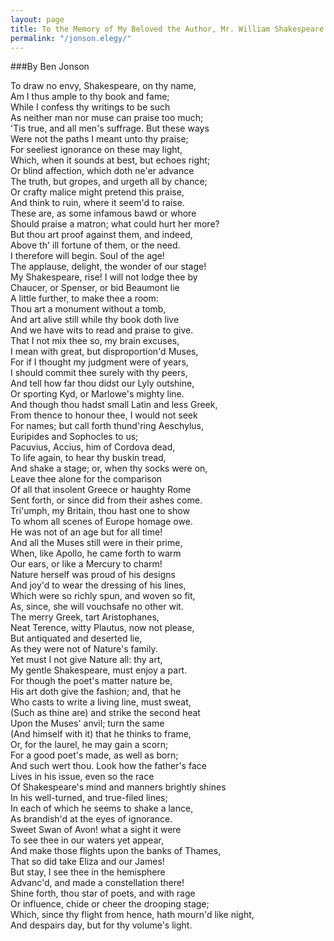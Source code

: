 ```yaml
---
layout: page
title: To the Memory of My Beloved the Author, Mr. William Shakespeare
permalink: "/jonson.elegy/"
---
```


###By Ben Jonson

To draw no envy, Shakespeare, on thy name, <br>
Am I thus ample to thy book and fame; <br>
While I confess thy writings to be such <br>
As neither man nor muse can praise too much; <br>
'Tis true, and all men's suffrage. But these ways <br>
Were not the paths I meant unto thy praise; <br>
For seeliest ignorance on these may light, <br>
Which, when it sounds at best, but echoes right; <br>
Or blind affection, which doth ne'er advance <br>
The truth, but gropes, and urgeth all by chance; <br>
Or crafty malice might pretend this praise, <br>
And think to ruin, where it seem'd to raise. <br>
These are, as some infamous bawd or whore <br>
Should praise a matron; what could hurt her more? <br>
But thou art proof against them, and indeed, <br>
Above th' ill fortune of them, or the need. <br>
I therefore will begin. Soul of the age! <br>
The applause, delight, the wonder of our stage! <br>
My Shakespeare, rise! I will not lodge thee by <br>
Chaucer, or Spenser, or bid Beaumont lie <br>
A little further, to make thee a room: <br>
Thou art a monument without a tomb, <br>
And art alive still while thy book doth live <br>
And we have wits to read and praise to give. <br>
That I not mix thee so, my brain excuses, <br>
I mean with great, but disproportion'd Muses, <br>
For if I thought my judgment were of years, <br>
I should commit thee surely with thy peers, <br>
And tell how far thou didst our Lyly outshine, <br>
Or sporting Kyd, or Marlowe's mighty line. <br>
And though thou hadst small Latin and less Greek, <br>
From thence to honour thee, I would not seek <br>
For names; but call forth thund'ring Aeschylus, <br>
Euripides and Sophocles to us; <br>
Pacuvius, Accius, him of Cordova dead, <br>
To life again, to hear thy buskin tread, <br>
And shake a stage; or, when thy socks were on, <br>
Leave thee alone for the comparison <br>
Of all that insolent Greece or haughty Rome <br>
Sent forth, or since did from their ashes come. <br>
Tri'umph, my Britain, thou hast one to show <br>
To whom all scenes of Europe homage owe. <br>
He was not of an age but for all time! <br>
And all the Muses still were in their prime, <br>
When, like Apollo, he came forth to warm <br>
Our ears, or like a Mercury to charm! <br>
Nature herself was proud of his designs <br>
And joy'd to wear the dressing of his lines, <br>
Which were so richly spun, and woven so fit, <br>
As, since, she will vouchsafe no other wit. <br>
The merry Greek, tart Aristophanes, <br>
Neat Terence, witty Plautus, now not please, <br>
But antiquated and deserted lie, <br>
As they were not of Nature's family. <br>
Yet must I not give Nature all: thy art, <br>
My gentle Shakespeare, must enjoy a part. <br>
For though the poet's matter nature be, <br>
His art doth give the fashion; and, that he <br>
Who casts to write a living line, must sweat, <br>
(Such as thine are) and strike the second heat <br>
Upon the Muses' anvil; turn the same <br>
(And himself with it) that he thinks to frame, <br>
Or, for the laurel, he may gain a scorn; <br>
For a good poet's made, as well as born; <br>
And such wert thou. Look how the father's face <br>
Lives in his issue, even so the race <br>
Of Shakespeare's mind and manners brightly shines <br>
In his well-turned, and true-filed lines; <br>
In each of which he seems to shake a lance, <br>
As brandish'd at the eyes of ignorance. <br>
Sweet Swan of Avon! what a sight it were <br>
To see thee in our waters yet appear, <br>
And make those flights upon the banks of Thames, <br>
That so did take Eliza and our James! <br>
But stay, I see thee in the hemisphere <br>
Advanc'd, and made a constellation there! <br>
Shine forth, thou star of poets, and with rage <br>
Or influence, chide or cheer the drooping stage; <br>
Which, since thy flight from hence, hath mourn'd like night, <br>
And despairs day, but for thy volume's light. <br>

